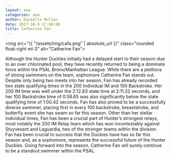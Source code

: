 ```yaml
---
layout: aow
categories: aow
author: Danielle Mullan
date: 2017-10-9 17:00:00
title: Catherine Fan
---
```

<img src="{{ "/assets/img/cafa.png" | absolute_url }}" class="rounded float-right ml-3" alt="Catherine Fan">

Although the Hunter Duckies initially had a delayed start to their season due to an over chlorinated pool, they have recently returned to being a dominate force within the PSAL Bronx/Manhattan League. While there are a plethora of strong swimmers on the team, sophomore Catherine Fan stands out. Despite only being two meets into her season, Fan has already recorded two state qualifying times in the 200 Individual IM and 100 Backstroke. Her 200 IM time was well under the 2:12.83 state time at 2:11.32 seconds, and her 100 Backstroke time of 0:58.65 was also significantly below the state qualifying time of 1:00.42 seconds. Fan has also proved to be a successfully diverse swimmer, placing first in every 100 backstroke, breaststroke, and butterfly event she has swam so far this season. Other than her stellar individual times, Fan has been a crucial part of Hunter’s strongest relays, most notably the 200 IM Relay team which has won incontestably against Stuyvesant and Laguardia, two of the stronger teams within the division. Fan has been crucial to success that the Duckies have has so far this season and, as a sophomore, represents the successful future of the Hunter Duckies. Going forward into the season, Catherine Fan will surely continue to be a standout swimmer within the PSAL.
